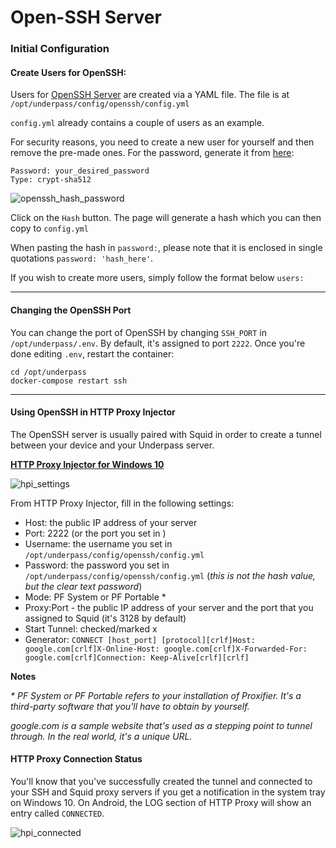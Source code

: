 # Open-SSH Server

### Initial Configuration

#### Create Users for OpenSSH:

Users for [OpenSSH Server](https://gitlab.com/vlasov-y/openssh-server) are created via a YAML file. The file is at `/opt/underpass/config/openssh/config.yml`

`config.yml` already contains a couple of users as an example.

For security reasons, you need to create a new user for yourself and then remove the pre-made ones. For the password, generate it from [here](https://www.mkpasswd.net/?type=crypt-sha512):
```
Password: your_desired_password
Type: crypt-sha512
```
![openssh_hash_password](https://user-images.githubusercontent.com/9207205/94208731-1faf8900-fefd-11ea-8ed3-2c0789176f9b.png)

Click on the `Hash` button. The page will generate a hash which you can then copy to `config.yml`

When pasting the hash in `password:`, please note that it is enclosed in single quotations `password: 'hash_here'`.

If you wish to create more users, simply follow the format below `users:`

***

#### Changing the OpenSSH Port

You can change the port of OpenSSH by changing `SSH_PORT` in `/opt/underpass/.env`. By default, it's assigned to port `2222`. Once you're done editing `.env`, restart the container:
```
cd /opt/underpass
docker-compose restart ssh
```

***

#### Using OpenSSH in HTTP Proxy Injector

The OpenSSH server is usually paired with Squid in order to create a tunnel between your device and your Underpass server.

**[HTTP Proxy Injector for Windows 10](https://github.com/a-dev1412/a-dev1412.github.io/releases/latest)**

![hpi_settings](https://user-images.githubusercontent.com/9207205/94207196-abbfb180-fef9-11ea-863b-4cc61a2e31a9.png)

From HTTP Proxy Injector, fill in the following settings:
- Host: the public IP address of your server
- Port: 2222 (or the port you set in )
- Username: the username you set in `/opt/underpass/config/openssh/config.yml`
- Password: the password you set in `/opt/underpass/config/openssh/config.yml` (_this is not the hash value, but the clear text password_)
- Mode: PF System or PF Portable *
- Proxy:Port - the public IP address of your server and the port that you assigned to Squid (it's 3128 by default)
- Start Tunnel: checked/marked x
- Generator: `CONNECT [host_port] [protocol][crlf]Host: google.com[crlf]X-Online-Host: google.com[crlf]X-Forwarded-For: google.com[crlf]Connection: Keep-Alive[crlf][crlf]`

**Notes**

_* PF System or PF Portable refers to your installation of Proxifier. It's a third-party software that you'll have to obtain by yourself._

_google.com is a sample website that's used as a stepping point to tunnel through. In the real world, it's a unique URL._

#### HTTP Proxy Connection Status

You'll know that you've successfully created the tunnel and connected to your SSH and Squid proxy servers if you get a notification in the system tray on Windows 10. On Android, the LOG section of HTTP Proxy will show an entry called `CONNECTED`.

![hpi_connected](https://user-images.githubusercontent.com/9207205/94208278-0fe37500-fefc-11ea-9bd7-0a0ce327b0e8.png)
